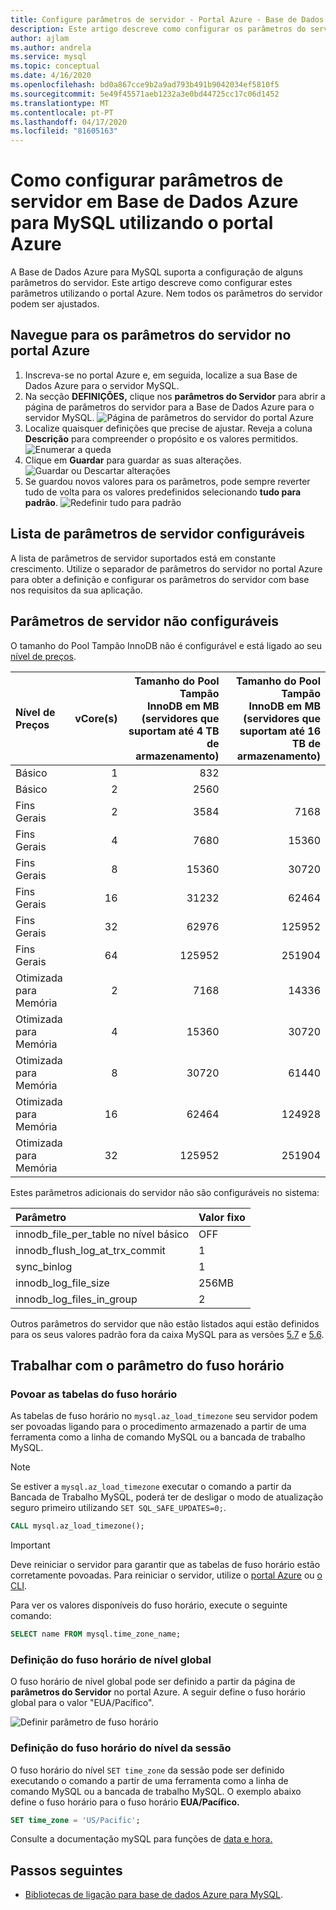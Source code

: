 ```yaml
---
title: Configure parâmetros de servidor - Portal Azure - Base de Dados Azure para MySQL
description: Este artigo descreve como configurar os parâmetros do servidor MySQL na Base de Dados Azure para MySQL utilizando o portal Azure.
author: ajlam
ms.author: andrela
ms.service: mysql
ms.topic: conceptual
ms.date: 4/16/2020
ms.openlocfilehash: bd0a867cce9b2a9ad793b491b9042034ef5810f5
ms.sourcegitcommit: 5e49f45571aeb1232a3e0bd44725cc17c06d1452
ms.translationtype: MT
ms.contentlocale: pt-PT
ms.lasthandoff: 04/17/2020
ms.locfileid: "81605163"
---
```

# <a name="how-to-configure-server-parameters-in-azure-database-for-mysql-by-using-the-azure-portal"></a>Como configurar parâmetros de servidor em Base de Dados Azure para MySQL utilizando o portal Azure

A Base de Dados Azure para MySQL suporta a configuração de alguns parâmetros do servidor. Este artigo descreve como configurar estes parâmetros utilizando o portal Azure. Nem todos os parâmetros do servidor podem ser ajustados.

## <a name="navigate-to-server-parameters-on-azure-portal"></a>Navegue para os parâmetros do servidor no portal Azure

1. Inscreva-se no portal Azure e, em seguida, localize a sua Base de Dados Azure para o servidor MySQL.
2. Na secção **DEFINIÇÕES,** clique nos **parâmetros do Servidor** para abrir a página de parâmetros do servidor para a Base de Dados Azure para o servidor MySQL.
![Página de parâmetros do servidor do portal Azure](./media/howto-server-parameters/auzre-portal-server-parameters.png)
3. Localize quaisquer definições que precise de ajustar. Reveja a coluna **Descrição** para compreender o propósito e os valores permitidos.
![Enumerar a queda](./media/howto-server-parameters/3-toggle_parameter.png)
4. Clique em **Guardar** para guardar as suas alterações.
![Guardar ou Descartar alterações](./media/howto-server-parameters/4-save_parameters.png)
5. Se guardou novos valores para os parâmetros, pode sempre reverter tudo de volta para os valores predefinidos selecionando **tudo para padrão**.
![Redefinir tudo para padrão](./media/howto-server-parameters/5-reset_parameters.png)

## <a name="list-of-configurable-server-parameters"></a>Lista de parâmetros de servidor configuráveis

A lista de parâmetros de servidor suportados está em constante crescimento. Utilize o separador de parâmetros do servidor no portal Azure para obter a definição e configurar os parâmetros do servidor com base nos requisitos da sua aplicação.

## <a name="non-configurable-server-parameters"></a>Parâmetros de servidor não configuráveis

O tamanho do Pool Tampão InnoDB não é configurável e está ligado ao seu [nível de preços](concepts-service-tiers.md).

|**Nível de Preços**|**vCore(s)**|**Tamanho do Pool Tampão <br>InnoDB em MB (servidores que suportam até 4 TB de armazenamento)**| **Tamanho do Pool Tampão <br>InnoDB em MB (servidores que suportam até 16 TB de armazenamento)**|
|:---|---:|---:|---:|
|Básico| 1| 832| |
|Básico| 2| 2560| |
|Fins Gerais| 2| 3584| 7168|
|Fins Gerais| 4| 7680| 15360|
|Fins Gerais| 8| 15360| 30720|
|Fins Gerais| 16| 31232| 62464|
|Fins Gerais| 32| 62976| 125952|
|Fins Gerais| 64| 125952| 251904|
|Otimizada para Memória| 2| 7168| 14336|
|Otimizada para Memória| 4| 15360| 30720|
|Otimizada para Memória| 8| 30720| 61440|
|Otimizada para Memória| 16| 62464| 124928|
|Otimizada para Memória| 32| 125952| 251904|

Estes parâmetros adicionais do servidor não são configuráveis no sistema:

|**Parâmetro**|**Valor fixo**|
| :------------------------ | :-------- |
|innodb_file_per_table no nível básico|OFF|
|innodb_flush_log_at_trx_commit|1|
|sync_binlog|1|
|innodb_log_file_size|256MB|
|innodb_log_files_in_group|2|

Outros parâmetros do servidor que não estão listados aqui estão definidos para os seus valores padrão fora da caixa MySQL para as versões [5.7](https://dev.mysql.com/doc/refman/5.7/en/innodb-parameters.html) e [5.6](https://dev.mysql.com/doc/refman/5.6/en/innodb-parameters.html).

## <a name="working-with-the-time-zone-parameter"></a>Trabalhar com o parâmetro do fuso horário

### <a name="populating-the-time-zone-tables"></a>Povoar as tabelas do fuso horário

As tabelas de fuso horário no `mysql.az_load_timezone` seu servidor podem ser povoadas ligando para o procedimento armazenado a partir de uma ferramenta como a linha de comando MySQL ou a bancada de trabalho MySQL.

> [!NOTE]
> Se estiver a `mysql.az_load_timezone` executar o comando a partir da Bancada de Trabalho MySQL, poderá ter de desligar o modo de atualização seguro primeiro utilizando `SET SQL_SAFE_UPDATES=0;`.

```sql
CALL mysql.az_load_timezone();
```

> [!IMPORTANT]
> Deve reiniciar o servidor para garantir que as tabelas de fuso horário estão corretamente povoadas. Para reiniciar o servidor, utilize o [portal Azure](howto-restart-server-portal.md) ou [o CLI](howto-restart-server-cli.md).

Para ver os valores disponíveis do fuso horário, execute o seguinte comando:

```sql
SELECT name FROM mysql.time_zone_name;
```

### <a name="setting-the-global-level-time-zone"></a>Definição do fuso horário de nível global

O fuso horário de nível global pode ser definido a partir da página de **parâmetros do Servidor** no portal Azure. A seguir define o fuso horário global para o valor "EUA/Pacífico".

![Definir parâmetro de fuso horário](./media/howto-server-parameters/timezone.png)

### <a name="setting-the-session-level-time-zone"></a>Definição do fuso horário do nível da sessão

O fuso horário do nível `SET time_zone` da sessão pode ser definido executando o comando a partir de uma ferramenta como a linha de comando MySQL ou a bancada de trabalho MySQL. O exemplo abaixo define o fuso horário para o fuso horário **EUA/Pacífico.**

```sql
SET time_zone = 'US/Pacific';
```

Consulte a documentação mySQL para funções de [data e hora.](https://dev.mysql.com/doc/refman/5.7/en/date-and-time-functions.html#function_convert-tz)

## <a name="next-steps"></a>Passos seguintes

- [Bibliotecas de ligação para base de dados Azure para MySQL](concepts-connection-libraries.md).
